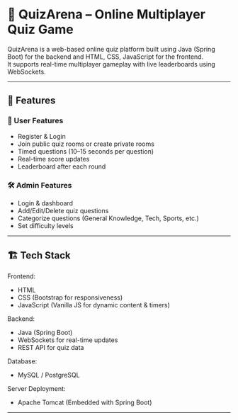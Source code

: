 # 🎯 QuizArena – Online Multiplayer Quiz Game

QuizArena is a web-based online quiz platform built using Java (Spring Boot) for the backend and HTML, CSS, JavaScript for the frontend.  
It supports real-time multiplayer gameplay with live leaderboards using WebSockets.

---

## 🚀 Features

### 👤 User Features
- Register & Login  
- Join public quiz rooms or create private rooms  
- Timed questions (10–15 seconds per question)  
- Real-time score updates  
- Leaderboard after each round  

### 🛠 Admin Features
- Login & dashboard  
- Add/Edit/Delete quiz questions  
- Categorize questions (General Knowledge, Tech, Sports, etc.)  
- Set difficulty levels  

---

## 🏗 Tech Stack

Frontend:  
- HTML  
- CSS (Bootstrap for responsiveness)  
- JavaScript (Vanilla JS for dynamic content & timers)

Backend:  
- Java (Spring Boot)  
- WebSockets for real-time updates  
- REST API for quiz data

Database:  
- MySQL / PostgreSQL

Server Deployment:  
- Apache Tomcat (Embedded with Spring Boot)

---

